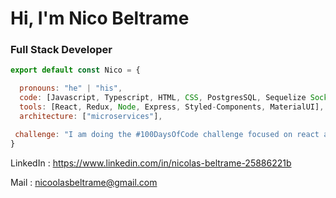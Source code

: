 # Hi, I'm Nico Beltrame



### Full Stack Developer



```javascript
export default const Nico = {

  pronouns: "he" | "his",
  code: [Javascript, Typescript, HTML, CSS, PostgresSQL, Sequelize Socket.io],
  tools: [React, Redux, Node, Express, Styled-Components, MaterialUI],
  architecture: ["microservices"],

 challenge: "I am doing the #100DaysOfCode challenge focused on react and typescript"
}
```



LinkedIn : https://www.linkedin.com/in/nicolas-beltrame-25886221b

Mail : nicoolasbeltrame@gmail.com

